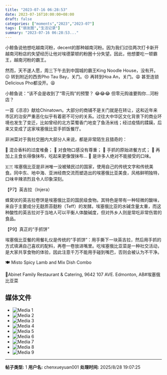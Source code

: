 ```yaml
---
title: "2023-07-16 06:28:53"
date: 2023-07-16T10:00:00+08:00
draft: false
categories: ["moments","2023","2023-07"]
tags: ["朋友圈","生活记录"]
summary: "2023-07-16 06:28:53..."
---
```


小鲸鱼说他想吃越南河粉，decent的那种越南河粉。因为我们过往两次打卡新开越南河粉店的失望经历让他对埃德蒙顿的粉圈十分失望。因此，他想要吃一顿霸王，越南河粉的霸王。

然而，天不遂人愿，周三下午去到中国城的霸王King Noodle House，没有开。😖
转到附近的西贡Pho Tau Bay，关门。😣
再转到Hoa An，关门。😩
甚至连锁Delicious Pho都没开。😫

小鲸鱼说：“该不会是收到了“零元购”的预警？
😂😂😂 但零元购谁要购你…河粉店？

一首《凉凉》献给Chinatown。大部分的商铺不是关门就是在转让，这和近年来市区的治安严重恶化似乎有着密不可分的关系。过往大中华区文化背景下的商业环境也发生了变迁，比如曾经的北方菜蜀香门地变了鱼汤米线；经过疫情的蹂躏，后来又变成了这家埃塞俄比亚手抓饭餐厅。

非洲菜对于我社交圈内大部分人来说，都是非常陌生且猎奇的：

🥴 混合香料的过度堆叠；
🥴 对食物口感没有尊重；
🥴 手抓的原始进餐方式；
🥴 再加上主食长得像抹布，吃起来更像馊抹布…
🤮 是许多人绝对不能接受的口味。

🇪🇹 埃塞俄比亚是非洲唯一没被殖民过的国家，使用自己的传统文字和传统美食。同中东、地中海、亚洲经商交流而塑造出的埃塞俄比亚美食，风格鲜明独特，口味辛辣浓烈且令人印象深刻。

【P7】英吉拉（Injera）

蜂窝状的英吉拉卷饼是埃塞俄比亚的国民级食物。其特色是带有一种轻微的酸味，来自于主要成分无麸质苔麸粉（Teff）的发酵。埃塞俄比亚的水碱含量太重，而这种酸性的英吉拉对于当地人可以平衡人体酸碱度，但对外乡人则是常吃非常伤胃的食品。

【P9】真正的“手抓饼”

埃塞俄比亚餐的用餐礼仪是传统的“手抓饼”：用手撕下一块英吉拉，然后用手抓的方式填满自己喜欢的配料，再卷一卷放进嘴里。吃埃塞俄比亚菜是一种社交活动，是大家共享食物的体验，因此注意千万不能用手碰到嘴巴，否则会被认为不干净。

🍽️ Misto Spicy Lamb and Mix Dish Combo

📍Abinet Family Restaurant & Catering, 9642 107 AVE. Edmonton, AB
​
​#埃塞俄比亚菜

## 媒体文件

- ![Media 1](/Moments/photos/2023-07-16/202307160628530.jpg)
- ![Media 2](/Moments/photos/2023-07-16/202307160628531.jpg)
- ![Media 3](/Moments/photos/2023-07-16/202307160628532.jpg)
- ![Media 4](/Moments/photos/2023-07-16/202307160628533.jpg)
- ![Media 5](/Moments/photos/2023-07-16/202307160628534.jpg)
- ![Media 6](/Moments/photos/2023-07-16/202307160628535.jpg)
- ![Media 7](/Moments/photos/2023-07-16/202307160628536.jpg)
- ![Media 8](/Moments/photos/2023-07-16/202307160628537.jpg)
- ![Media 9](/Moments/photos/2023-07-16/202307160628538.jpg)

---

**帖子类型:** 1
**用户名:** chenxueyuan001
**处理时间:** 2025/8/28 19:07:25